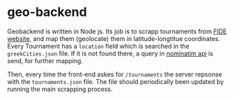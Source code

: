 # geo-backend

Geobackend is written in Node js. Its job is to scrapp tournaments from [FIDE website][1], and map them (geolocate) them in latitude-longtitue coordinates.
Every Tournament has a `location` field which is searched in the `greekCities.json` file. If it is not found there, a query in [nominatim api][2]
is send, for further mapping.

Then, every time the front-end askes for `/tournaments` the server repsonse with the `tournaments.json` file. The file should periodically been updated by running the main scrapping process.

[1]: https://ratings.fide.com/tournament_list.phtml?country=GRE
[2]: https://nominatim.org/release-docs/develop/api/Overview/
